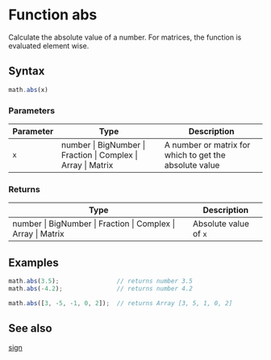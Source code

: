 # Function abs

Calculate the absolute value of a number. For matrices, the function is
evaluated element wise.


## Syntax

```js
math.abs(x)
```

### Parameters

Parameter | Type | Description
--------- | ---- | -----------
`x` | number &#124; BigNumber &#124; Fraction &#124; Complex &#124; Array &#124; Matrix |  A number or matrix for which to get the absolute value

### Returns

Type | Description
---- | -----------
number &#124; BigNumber &#124; Fraction &#124; Complex &#124; Array &#124; Matrix |  Absolute value of `x`


## Examples

```js
math.abs(3.5);                // returns number 3.5
math.abs(-4.2);               // returns number 4.2

math.abs([3, -5, -1, 0, 2]);  // returns Array [3, 5, 1, 0, 2]
```


## See also

[sign](sign.md)


<!-- Note: This file is automatically generated from source code comments. Changes made in this file will be overridden. -->
